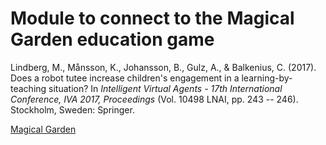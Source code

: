 # Module to connect to the Magical Garden education game

Lindberg, M., Månsson, K., Johansson, B., Gulz, A., & Balkenius, C. (2017). Does a robot tutee increase children's engagement in a learning-by-teaching situation? In *Intelligent Virtual Agents - 17th International Conference, IVA 2017, Proceedings* (Vol. 10498 LNAI, pp. 243 -- 246). Stockholm, Sweden: Springer.

[Magical Garden](https://www.magicalgarden.se)
